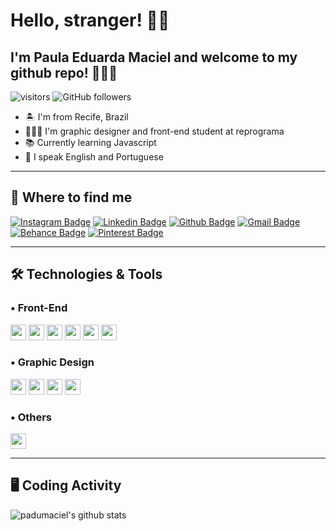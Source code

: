 # Hello, stranger! 👋🏼

## I'm Paula Eduarda Maciel and welcome to my github repo! 👩🏽‍💻

![visitors](https://visitor-badge.glitch.me/badge?page_id=padumaciel.visitor-badge)
![GitHub followers](https://img.shields.io/github/followers/padumaciel?style=social)

<div align="center">
 <ul align="left">
  <li> 🏝 I'm from Recife, Brazil </li>
  <li> 👩🏽‍🎓 I'm graphic designer and front-end student at reprograma </li>
  <li> 📚 Currently learning Javascript </li>
  <li> 💬 I speak English and Portuguese </li>
 </ul>

</div>

----
 
## 📍 Where to find me

[![Instagram Badge](https://img.shields.io/badge/-instagram-C13584?style=flat-square&labelColor=C13584&logo=instagram&logoColor=white&link=https://www.instagram.com/padumaciel/)](https://www.instagram.com/padumaciel/)
[![Linkedin Badge](https://img.shields.io/badge/-linkedin-blue?style=flat-square&logo=Linkedin&logoColor=white&link=https://www.linkedin.com/in/padumaciel/)](https://www.linkedin.com/in/padumaciel/)
[![Github Badge](https://img.shields.io/badge/-github-000?style=flat-square&logo=Github&logoColor=white&link=https://github.com/padumaciel)](https://github.com/padumaciel)
[![Gmail Badge](https://img.shields.io/badge/-gmail-c14438?style=flat-square&logo=Gmail&logoColor=white&link=mailto:padumaciel@gmail.com)](mailto:padumaciel@gmail.com)
[![Behance Badge](https://img.shields.io/badge/-Behance-blue?style=flat-square&labelColor=blue&logo=behance&logoColor=white)](https://behance.net/padumaciel)
[![Pinterest Badge](https://img.shields.io/badge/Pinterest-%23E60023.svg?&style=flat-square&labelColor=%23E60023&logo=Pinterest&logoColor=white)](https://pinterest.com/padumaciel)

----

## 🛠 Technologies & Tools

### • Front-End

<p>
<img src="/HTML5-E34F26?style=for-the-badge&logo=html5&logoColor=white" height="25"/>
<img src="https://img.shields.io/badge/CSS3-1572B6?style=for-the-badge&logo=css3&logoColor=white" height="25"/>
<img src="https://img.shields.io/badge/javascript-%23F7DF1E.svg?&style=for-the-badge&logo=javascript&logoColor=black" height="25"/>
<img src="https://img.shields.io/badge/bootstrap%20-%23563D7C.svg?&style=for-the-badge&logo=bootstrap&logoColor=white" height="25"/>
<img src="https://img.shields.io/badge/-GitHub-181717?style=flat-square&logo=github" height="25"/>
<img src="https://img.shields.io/badge/Git-F05032?style=for-the-badge&logo=git&logoColor=white" height="25"/>
</p>


### • Graphic Design

<p>
<img src="https://img.shields.io/badge/Adobe%20Illustrator-FF9A00?style=for-the-badge&logo=adobe%20illustrator&logoColor=white" height="25"/>
<img src="https://img.shields.io/badge/Adobe%20Photoshop-0388A6?style=for-the-badge&logo=adobe%20photoshop&logoColor=white" height="25"/>
<img src="https://img.shields.io/badge/Adobe%20Indesign-F24194?style=for-the-badge&logo=adobe%20indesign&logoColor=white" height="25"/>
<img src="https://img.shields.io/badge/Figma-F24E1E?style=for-the-badge&logo=figma&logoColor=white" height="25"/>

</p>


### • Others

<p>
<img src="https://img.shields.io/badge/Microsoft_Office-D83B01?style=for-the-badge&logo=microsoft-office&logoColor=white" height="25"/>
</p>

----
## 🖥️ Coding Activity

<p>
  <img src="https://github-readme-stats.vercel.app/api?username=padumaciel&show_icons=true&theme=dracula" alt="padumaciel's github stats" />
</p>
